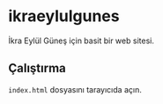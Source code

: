 # ikraeylulgunes

İkra Eylül Güneş için basit bir web sitesi.

## Çalıştırma

`index.html` dosyasını tarayıcıda açın.
